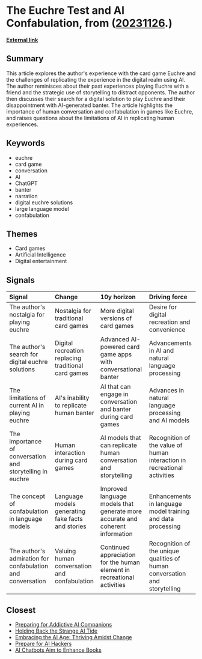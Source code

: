 # __The Euchre Test and AI Confabulation__, from ([20231126](https://kghosh.substack.com/p/20231126).)

__[External link](https://whyisthisinteresting.substack.com/p/the-euchre-edition?utm_campaign=email-post&r=1fskip&token=eyJ1c2VyX2lkIjo4Njk5MzM3NywicG9zdF9pZCI6MTM3MDA0MjMyLCJpYXQiOjE2OTQ2MDk1OTMsImV4cCI6MTY5NzIwMTU5MywiaXNzIjoicHViLTcwMDAiLCJzdWIiOiJwb3N0LXJlYWN0aW9uIn0.dYUa89JK_kRA0_AtaxKjZjo2TRmExqBeTV3Y7WGqRqw&utm_source=substack&utm_medium=email)__



## Summary

This article explores the author's experience with the card game Euchre and the challenges of replicating the experience in the digital realm using AI. The author reminisces about their past experiences playing Euchre with a friend and the strategic use of storytelling to distract opponents. The author then discusses their search for a digital solution to play Euchre and their disappointment with AI-generated banter. The article highlights the importance of human conversation and confabulation in games like Euchre, and raises questions about the limitations of AI in replicating human experiences.

## Keywords

* euchre
* card game
* conversation
* AI
* ChatGPT
* banter
* narration
* digital euchre solutions
* large language model
* confabulation

## Themes

* Card games
* Artificial Intelligence
* Digital entertainment

## Signals

| Signal                                                     | Change                                              | 10y horizon                                                                   | Driving force                                                              |
|:-----------------------------------------------------------|:----------------------------------------------------|:------------------------------------------------------------------------------|:---------------------------------------------------------------------------|
| The author's nostalgia for playing euchre                  | Nostalgia for traditional card games                | More digital versions of card games                                           | Desire for digital recreation and convenience                              |
| The author's search for digital euchre solutions           | Digital recreation replacing traditional card games | Advanced AI-powered card game apps with conversational banter                 | Advancements in AI and natural language processing                         |
| The limitations of current AI in playing euchre            | AI's inability to replicate human banter            | AI that can engage in conversation and banter during card games               | Advances in natural language processing and AI models                      |
| The importance of conversation and storytelling in euchre  | Human interaction during card games                 | AI models that can replicate human conversation and storytelling              | Recognition of the value of human interaction in recreational activities   |
| The concept of confabulation in language models            | Language models generating fake facts and stories   | Improved language models that generate more accurate and coherent information | Enhancements in language model training and data processing                |
| The author's admiration for confabulation and conversation | Valuing human conversation and confabulation        | Continued appreciation for the human element in recreational activities       | Recognition of the unique qualities of human conversation and storytelling |

## Closest

* [Preparing for Addictive AI Companions](4611565d14a05789e2efc6fafc563f58)
* [Holding Back the Strange AI Tide](5a06b540b77553f7524f17711d73eec4)
* [Embracing the AI Age: Thriving Amidst Change](23a3410059759ba4214235628d4ebd4b)
* [Prepare for AI Hackers](5b3d3d834980e2ca7912f46b7e74917d)
* [AI Chatbots Aim to Enhance Books](52ee8c1b0291daa92b97c28225a816b6)